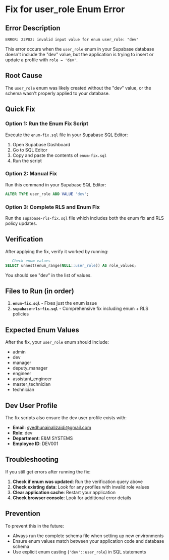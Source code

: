 # Fix for user_role Enum Error

## Error Description
```
ERROR: 22P02: invalid input value for enum user_role: "dev"
```

This error occurs when the `user_role` enum in your Supabase database doesn't include the "dev" value, but the application is trying to insert or update a profile with `role = 'dev'`.

## Root Cause
The `user_role` enum was likely created without the "dev" value, or the schema wasn't properly applied to your database.

## Quick Fix

### Option 1: Run the Enum Fix Script
Execute the `enum-fix.sql` file in your Supabase SQL Editor:

1. Open Supabase Dashboard
2. Go to SQL Editor  
3. Copy and paste the contents of `enum-fix.sql`
4. Run the script

### Option 2: Manual Fix
Run this command in your Supabase SQL Editor:

```sql
ALTER TYPE user_role ADD VALUE 'dev';
```

### Option 3: Complete RLS and Enum Fix
Run the `supabase-rls-fix.sql` file which includes both the enum fix and RLS policy updates.

## Verification

After applying the fix, verify it worked by running:

```sql
-- Check enum values
SELECT unnest(enum_range(NULL::user_role)) AS role_values;
```

You should see "dev" in the list of values.

## Files to Run (in order)

1. **`enum-fix.sql`** - Fixes just the enum issue
2. **`supabase-rls-fix.sql`** - Comprehensive fix including enum + RLS policies

## Expected Enum Values

After the fix, your `user_role` enum should include:
- admin
- dev
- manager  
- deputy_manager
- engineer
- assistant_engineer
- master_technician
- technician

## Dev User Profile

The fix scripts also ensure the dev user profile exists with:
- **Email**: syedhunainalizaidi@gmail.com
- **Role**: dev
- **Department**: E&M SYSTEMS
- **Employee ID**: DEV001

## Troubleshooting

If you still get errors after running the fix:

1. **Check if enum was updated**: Run the verification query above
2. **Check existing data**: Look for any profiles with invalid role values
3. **Clear application cache**: Restart your application
4. **Check browser console**: Look for additional error details

## Prevention

To prevent this in the future:
- Always run the complete schema file when setting up new environments
- Ensure enum values match between your application code and database schema
- Use explicit enum casting (`'dev'::user_role`) in SQL statements